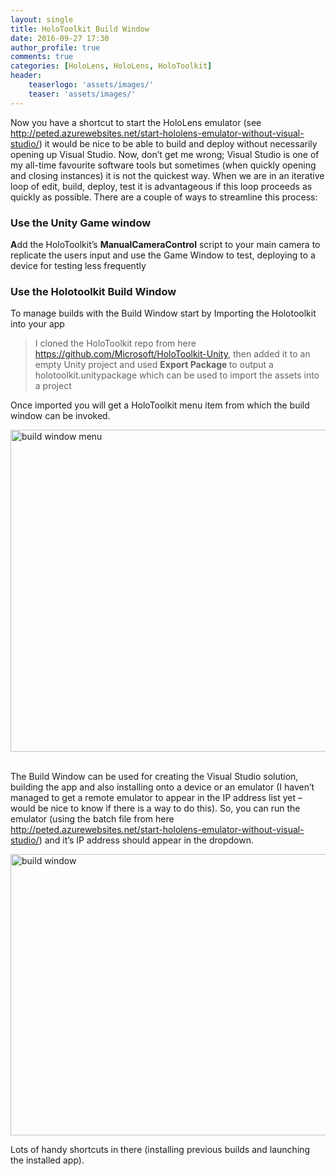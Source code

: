 ```yaml
---
layout: single
title: HoloToolkit Build Window
date: 2016-09-27 17:30
author_profile: true
comments: true
categories: [HoloLens, HoloLens, HoloToolkit]
header:
    teaserlogo: 'assets/images/'
    teaser: 'assets/images/'
---
```

<p>Now you have a shortcut to start the HoloLens emulator (see <a title="http://peted.azurewebsites.net/start-hololens-emulator-without-visual-studio/" href="http://peted.azurewebsites.net/start-hololens-emulator-without-visual-studio/">http://peted.azurewebsites.net/start-hololens-emulator-without-visual-studio/</a>) it would be nice to be able to build and deploy without necessarily opening up Visual Studio. Now, don’t get me wrong; Visual Studio is one of my all-time favourite software tools but sometimes (when quickly opening and closing instances) it is not the quickest way. When we are in an iterative loop of edit, build, deploy, test it is advantageous if this loop proceeds as quickly as possible. There are a couple of ways to streamline this process:</p> <h3>Use the Unity Game window</h3> <p><strong>A</strong>dd the HoloToolkit’s <strong>ManualCameraControl</strong> script to your main camera to replicate the users input and use the Game Window to test, deploying to a device for testing less frequently</p> <h3>Use the Holotoolkit Build Window</h3> <p>To manage builds with the Build Window start by Importing the Holotoolkit into your app</p> <blockquote> <p><font style="background-color: #ffffff">I cloned the HoloToolkit repo from here <a title="https://github.com/Microsoft/HoloToolkit-Unity" href="https://github.com/Microsoft/HoloToolkit-Unity">https://github.com/Microsoft/HoloToolkit-Unity</a>, then added it to an empty Unity project and used <strong>Export Package </strong>to output a holotoolkit.unitypackage which can be used to import the assets into a project</font></p></blockquote> <p>Once imported you will get a HoloToolkit menu item from which the build window can be invoked.</p> <p><a href="http://peted.azurewebsites.net/wp-content/uploads/2016/09/build-window-menu.png"><img title="build window menu" style="border-top: 0px; border-right: 0px; background-image: none; border-bottom: 0px; padding-top: 0px; padding-left: 0px; border-left: 0px; display: inline; padding-right: 0px" border="0" alt="build window menu" src="http://peted.azurewebsites.net/wp-content/uploads/2016/09/build-window-menu_thumb.png" width="739" height="515"></a>&nbsp; </p> <p>The Build Window can be used for creating the Visual Studio solution, building the app and also installing onto a device or an emulator (I haven’t managed to get a remote emulator to appear in the IP address list yet – would be nice to know if there is a way to do this). So, you can run the emulator (using the batch file from here <a title="http://peted.azurewebsites.net/start-hololens-emulator-without-visual-studio/" href="http://peted.azurewebsites.net/start-hololens-emulator-without-visual-studio/">http://peted.azurewebsites.net/start-hololens-emulator-without-visual-studio/</a>) and it’s IP address should appear in the dropdown.</p> <p><a href="http://peted.azurewebsites.net/wp-content/uploads/2016/09/build-window.png"><img title="build window" style="border-top: 0px; border-right: 0px; background-image: none; border-bottom: 0px; padding-top: 0px; padding-left: 0px; border-left: 0px; display: inline; padding-right: 0px" border="0" alt="build window" src="http://peted.azurewebsites.net/wp-content/uploads/2016/09/build-window_thumb.png" width="733" height="450"></a></p>   <p>Lots of handy shortcuts in there (installing previous builds and launching the installed app).</p>
